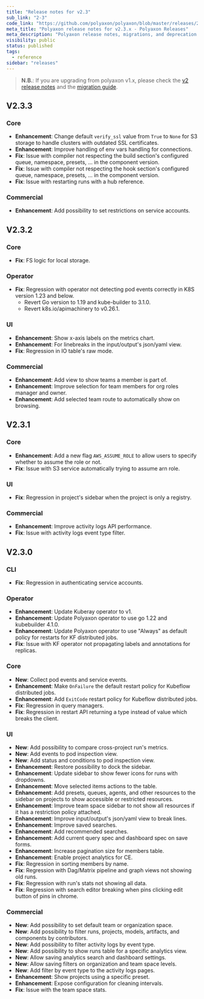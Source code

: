 ```yaml
---
title: "Release notes for v2.3"
sub_link: "2-3"
code_link: "https://github.com/polyaxon/polyaxon/blob/master/releases/2-3.md"
meta_title: "Polyaxon release notes for v2.3.x - Polyaxon Releases"
meta_description: "Polyaxon release notes, migrations, and deprecation notes for v2.3.x."
visibility: public
status: published
tags:
  - reference
sidebar: "releases"
---
```


> **N.B.**: If you are upgrading from polyaxon v1.x, please check the [v2 release notes](/docs/releases/2-0/) and the [migration guide](/docs/resources/migration/#migration-from-v1x-to-v2y).

## V2.3.3

### Core

 * **Enhancement**: Change default `verify_ssl` value from `True` to `None` for S3 storage to handle clusters with outdated SSL certificates.
 * **Enhancement**: Improve handling of env vars handling for connections.
 * **Fix**: Issue with compiler not respecting the build section's configured queue, namespace, presets, ... in the component version.
 * **Fix**: Issue with compiler not respecting the hook section's configured queue, namespace, presets, ... in the component version.
 * **Fix**: Issue with restarting runs with a hub reference.

### Commercial

 * **Enhancement**: Add possibility to set restrictions on service accounts.

## V2.3.2

### Core

 * **Fix**: FS logic for local storage.

### Operator

 * **Fix**: Regression with operator not detecting pod events correctly in K8S version 1.23 and below.
    * Revert Go version to 1.19 and kube-builder to 3.1.0.
    * Revert k8s.io/apimachinery to v0.26.1.

### UI

 * **Enhancement**: Show x-axis labels on the metrics chart.
 * **Enhancement**: For linebreaks in the input/output's json/yaml view.
 * **Fix**: Regression in IO table's raw mode.

### Commercial

 * **Enhancement**: Add view to show teams a member is part of.
 * **Enhancement**: Improve selection for team members for org roles manager and owner.
 * **Enhancement**: Add selected team route to automatically show on browsing.

## V2.3.1

### Core

 * **Enhancement**: Add a new flag `AWS_ASSUME_ROLE` to allow users to specify whether to assume the role or not.
 * **Fix**: Issue with S3 service automatically trying to assume arn role.

### UI

 * **Fix**: Regression in project's sidebar when the project is only a registry.

### Commercial

 * **Enhancement**: Improve activity logs API performance.
 * **Fix**: Issue with activity logs event type filter.

## V2.3.0

### CLI

 * **Fix**: Regression in authenticating service accounts.

### Operator

  * **Enhancement**: Update Kuberay operator to v1.
  * **Enhancement**: Update Polyaxon operator to use go 1.22 and kubebuilder 4.1.0.
  * **Enhancement**: Update Polyaxon operator to use "Always" as default policy for restarts for KF distributed jobs.
  * **Fix**: Issue with KF operator not propagating labels and annotations for replicas.

### Core

 * **New**: Collect pod events and service events.
 * **Enhancement**: Make `OnFailure` the default restart policy for Kubeflow distributed jobs.
 * **Enhancement**: Add `ExitCode` restart policy for Kubeflow distributed jobs.
 * **Fix**: Regression in query managers.
 * **Fix**: Regression in restart API returning a type instead of value which breaks the client.

### UI

 * **New**: Add possibility to compare cross-project run's metrics.
 * **New**: Add events to pod inspection view.
 * **New**: Add status and conditions to pod inspection view.
 * **Enhancement**: Restore possibility to dock the sidebar.
 * **Enhancement**: Update sidebar to show fewer icons for runs with dropdowns.
 * **Enhancement**: Move selected items actions to the table.
 * **Enhancement**: Add presets, queues, agents, and other resources to the sidebar on projects to show accessible or restricted resources.
 * **Enhancement**: Improve team space sidebar to not show all resources if it has a restriction policy attached.
 * **Enhancement**: Improve input/output's json/yaml view to break lines.
 * **Enhancement**: Improve saved searches.
 * **Enhancement**: Add recommended searches.
 * **Enhancement**: Add current query spec and dashboard spec on save forms.
 * **Enhancement**: Increase pagination size for members table.
 * **Enhancement**: Enable project analytics for CE.
 * **Fix**: Regression in sorting members by name.
 * **Fix**: Regression with Dag/Matrix pipeline and graph views not showing old runs.
 * **Fix**: Regression with run's stats not showing all data.
 * **Fix**: Regression with search editor breaking when pins clicking edit button of pins in chrome.

### Commercial

  * **New**: Add possibility to set default team or organization space.
  * **New**: Add possibility to filter runs, projects, models, artifacts, and components by contributors.
  * **New**: Add possibility to filter activity logs by event type.
  * **New**: Add possibility to show runs table for a specific analytics view.
  * **New**: Allow saving analytics search and dashboard settings.
  * **New**: Allow saving filters on organization and team space levels.
  * **New**: Add filter by event type to the activity logs pages.
  * **Enhancement**: Show projects using a specific preset.
  * **Enhancement**: Expose configuration for cleaning intervals.
  * **Fix**: Issue with the team space stats.
